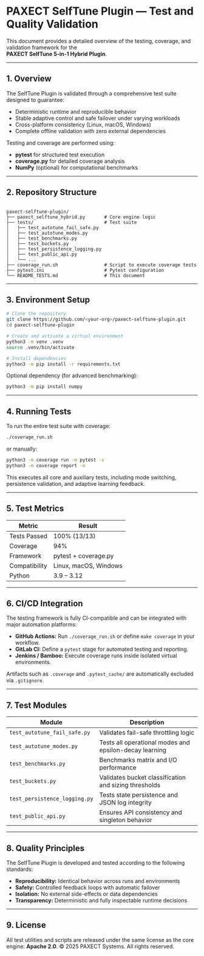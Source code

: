 
# PAXECT SelfTune Plugin — Test and Quality Validation

This document provides a detailed overview of the testing, coverage, and validation framework for the  
**PAXECT SelfTune 5-in-1 Hybrid Plugin**.

---

## 1. Overview

The SelfTune Plugin is validated through a comprehensive test suite designed to guarantee:
- Deterministic runtime and reproducible behavior  
- Stable adaptive control and safe failover under varying workloads  
- Cross-platform consistency (Linux, macOS, Windows)  
- Complete offline validation with zero external dependencies  

Testing and coverage are performed using:
- **pytest** for structured test execution  
- **coverage.py** for detailed coverage analysis  
- **NumPy** (optional) for computational benchmarks  

---

## 2. Repository Structure

```

paxect-selftune-plugin/
├── paxect_selftune_hybrid.py       # Core engine logic
├── tests/                          # Test suite
│   ├── test_autotune_fail_safe.py
│   ├── test_autotune_modes.py
│   ├── test_benchmarks.py
│   ├── test_buckets.py
│   ├── test_persistence_logging.py
│   ├── test_public_api.py
│   └── ...
├── coverage_run.sh                 # Script to execute coverage tests
├── pytest.ini                      # Pytest configuration
└── README_TESTS.md                 # This document

````

---

## 3. Environment Setup

```bash
# Clone the repository
git clone https://github.com/<your-org>/paxect-selftune-plugin.git
cd paxect-selftune-plugin

# Create and activate a virtual environment
python3 -m venv .venv
source .venv/bin/activate

# Install dependencies
python3 -m pip install -r requirements.txt
````

Optional dependency (for advanced benchmarking):

```bash
python3 -m pip install numpy
```

---

## 4. Running Tests

To run the entire test suite with coverage:

```bash
./coverage_run.sh
```

or manually:

```bash
python3 -m coverage run -m pytest -v
python3 -m coverage report -m
```

This executes all core and auxiliary tests, including mode switching, persistence validation, and adaptive learning feedback.

---

## 5. Test Metrics

| Metric        | Result                |
| ------------- | --------------------- |
| Tests Passed  | 100% (13/13)          |
| Coverage      | 94%                   |
| Framework     | pytest + coverage.py  |
| Compatibility | Linux, macOS, Windows |
| Python        | 3.9 – 3.12            |

---

## 6. CI/CD Integration

The testing framework is fully CI-compatible and can be integrated with major automation platforms:

* **GitHub Actions:** Run `./coverage_run.sh` or define `make coverage` in your workflow.
* **GitLab CI:** Define a `pytest` stage for automated testing and reporting.
* **Jenkins / Bamboo:** Execute coverage runs inside isolated virtual environments.

Artifacts such as `.coverage` and `.pytest_cache/` are automatically excluded via `.gitignore`.

---

## 7. Test Modules

| Module                        | Description                                            |
| ----------------------------- | ------------------------------------------------------ |
| `test_autotune_fail_safe.py`  | Validates fail-safe throttling logic                   |
| `test_autotune_modes.py`      | Tests all operational modes and epsilon-decay learning |
| `test_benchmarks.py`          | Benchmarks matrix and I/O performance                  |
| `test_buckets.py`             | Validates bucket classification and sizing thresholds  |
| `test_persistence_logging.py` | Tests state persistence and JSON log integrity         |
| `test_public_api.py`          | Ensures API consistency and singleton behavior         |

---

## 8. Quality Principles

The SelfTune Plugin is developed and tested according to the following standards:

* **Reproducibility:** Identical behavior across runs and environments
* **Safety:** Controlled feedback loops with automatic failover
* **Isolation:** No external side-effects or data dependencies
* **Transparency:** Deterministic and fully inspectable runtime decisions

---

## 9. License

All test utilities and scripts are released under the same license as the core engine: **Apache 2.0**.
                 © 2025 PAXECT Systems. All rights reserved.




